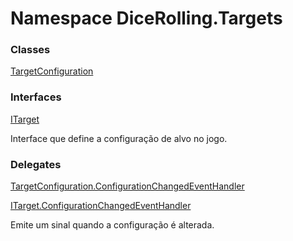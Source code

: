# <a id="DiceRolling_Targets"></a> Namespace DiceRolling.Targets

### Classes

 [TargetConfiguration](DiceRolling.Targets.TargetConfiguration.md)

### Interfaces

 [ITarget](DiceRolling.Targets.ITarget.md)

Interface que define a configuração de alvo no jogo.

### Delegates

 [TargetConfiguration.ConfigurationChangedEventHandler](DiceRolling.Targets.TargetConfiguration.ConfigurationChangedEventHandler.md)

 [ITarget.ConfigurationChangedEventHandler](DiceRolling.Targets.ITarget.ConfigurationChangedEventHandler.md)

Emite um sinal quando a configuração é alterada.

